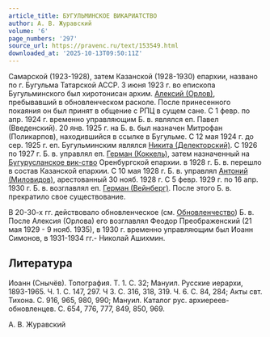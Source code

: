 ```yaml
---
article_title: БУГУЛЬМИНСКОЕ ВИКАРИАТСТВО
author: А. В. Журавский
volume: '6'
page_numbers: '297'
source_url: https://pravenc.ru/text/153549.html
downloaded_at: '2025-10-13T09:50:11Z'
---
```


Самарской (1923-1928), затем Казанской (1928-1930) епархии, названо по г. Бугульма Татарской АССР. 3 июня 1923 г. во епископа Бугульминского был хиротонисан архим. [Алексий (Орлов)](<https://pravenc.ru/text/Алексий (Орлов).html>), пребывавший в обновленческом расколе. После принесенного покаяния он был принят в общение с РПЦ в сущем сане. С 1 февр. по апр. 1924 г. временно управляющим Б. в. являлся еп. Павел (Введенский). 20 янв. 1925 г. на Б. в. был назначен Митрофан (Поликарпов), находившийся в ссылке в Бугульме. С 12 мая 1924 г. до сер. 1925 г. еп. Бугульминским являлся [Никита (Делекторский)](<https://pravenc.ru/text/Никита (Делекторский).html>). С 1926 по 1927 г. Б. в. управлял еп. [Герман (Коккель)](<https://pravenc.ru/text/Герман (Коккель).html>), затем назначенный на [Бугурусланское вик-ство](<https://pravenc.ru/text/Бугурусланское вик-ство.html>) Оренбургской епархии. в 1928 г. Б. в. перешло в состав Казанской епархии. С 10 мая 1928 г. Б. в. управлял [Антоний (Миловидов)](<https://pravenc.ru/text/Антоний (Миловидов).html>), арестованный 30 нояб. 1928 г. С 5 февр. 1929 г. по 16 апр. 1930 г. Б. в. возглавлял еп. [Герман (Вейнберг)](<https://pravenc.ru/text/Герман (Вейнберг).html>). После этого Б. в. прекратило свое существование.

В 20-30-х гг. действовало обновленческое (см. [Обновленчество](https://pravenc.ru/text/Обновленчество.html)) Б. в. После Алексия (Орлова) его возглавлял Феодор Преображенский (21 мая 1929 - 9 нояб. 1935), в 1930 г. временно управляющим был Иоанн Симонов, в 1931-1934 гг.- Николай Ашихмин.

## Литература

Иоанн (Снычёв). Топография. Т. 1. С. 32; Мануил. Русские иерархи, 1893-1965. Ч. 1. С. 147, 297. Ч 3. С. 316, 318, 319. Ч. 6. С. 84, 284; Акты свт. Тихона. С. 916, 965, 980, 990; Мануил. Каталог рус. архиереев-обновленцев. С. 654, 776, 777, 849, 850, 969.

А. В. Журавский
